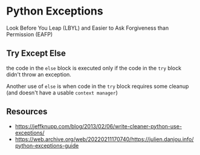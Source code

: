 # Python Exceptions

Look Before You Leap (LBYL) and Easier to Ask Forgiveness than Permission (EAFP)

## Try Except Else

the code in the `else` block is executed only if the code in the `try` block didn't throw an exception.

Another use of `else` is when code in the `try` block requires some cleanup (and doesn't have a usable `context manager`)

## Resources

- https://jeffknupp.com/blog/2013/02/06/write-cleaner-python-use-exceptions/
- https://web.archive.org/web/20220211170740/https://julien.danjou.info/python-exceptions-guide
